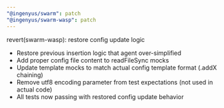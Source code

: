 ```yaml
---
"@ingenyus/swarm": patch
"@ingenyus/swarm-wasp": patch
---
```


revert(swarm-wasp): restore config update logic

- Restore previous insertion logic that agent over-simplified
- Add proper config file content to readFileSync mocks
- Update template mocks to match actual config template format (.addX chaining)
- Remove utf8 encoding parameter from test expectations (not used in actual code)
- All tests now passing with restored config update behavior
